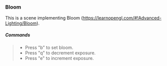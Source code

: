 ### Bloom

This is a scene implementing Bloom (https://learnopengl.com/#!Advanced-Lighting/Bloom).

##### Commands

>* Press "b" to set bloom.
>* Press "q" to decrement exposure.
>* Press "e" to increment exposure.